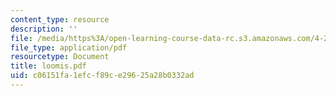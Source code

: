 ```yaml
---
content_type: resource
description: ''
file: /media/https%3A/open-learning-course-data-rc.s3.amazonaws.com/4-273-introduction-to-design-inquiry-fall-2001/c06151fa1efcf89ce29625a28b0332ad_loomis.pdf
file_type: application/pdf
resourcetype: Document
title: loomis.pdf
uid: c06151fa-1efc-f89c-e296-25a28b0332ad
---
```

